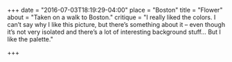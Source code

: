 +++
date = "2016-07-03T18:19:29-04:00"
place = "Boston"
title = "Flower"
about = "Taken on a walk to Boston."
critique = "I really liked the colors. I can’t say why I like this picture, but there’s something about it – even though it’s not very isolated and there’s a lot of interesting background stuff…	But I like the palette."

+++
